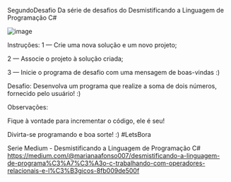 SegundoDesafio
Da série de desafios do Desmistificando a Linguagem de Programação C#

![image](https://github.com/MarianaAfonsoFelix/SegundoDesafio/assets/40126162/ef578991-24a0-416a-96b0-50ff0820ef6b)


Instruções:
1 — Crie uma nova solução e um novo projeto;

2 — Associe o projeto à solução criada;

3 — Inicie o programa de desafio com uma mensagem de boas-vindas :)

Desafio:
Desenvolva um programa que realize a soma de dois números, fornecido pelo usuário! :)

Observações:

Fique à vontade para incrementar o código, ele é seu!

Divirta-se programando e boa sorte! :) #LetsBora

Serie Medium - Desmistificando a Linguagem de Programação C#
https://medium.com/@marianaafonso007/desmistificando-a-linguagem-de-programa%C3%A7%C3%A3o-c-trabalhando-com-operadores-relacionais-e-l%C3%B3gicos-8fb009de500f
